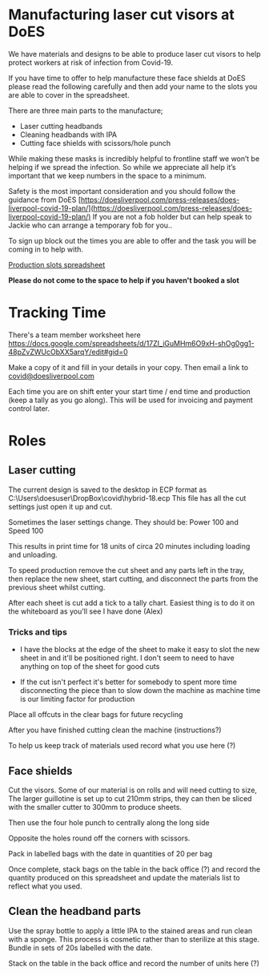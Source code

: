 # Manufacturing laser cut visors at DoES

We have materials and designs to be able to produce laser cut visors to help protect workers at risk of infection from Covid-19. 

If you have time to offer to help manufacture these face shields at DoES please read the following carefully and then add your name to the slots you are able to cover in the spreadsheet.

There are three main parts to the manufacture;
* Laser cutting headbands
* Cleaning headbands with IPA
* Cutting face shields with scissors/hole punch

While making these masks is incredibly helpful to frontline staff we won’t be helping if we spread the infection. So while we appreciate all help it’s important that we keep numbers in the space to a minimum. 

Safety is the most important consideration and you should follow the guidance from DoES [https://doesliverpool.com/press-releases/does-liverpool-covid-19-plan/](https://doesliverpool.com/press-releases/does-liverpool-covid-19-plan/) 
If you are not a fob holder but can help speak to Jackie who can arrange a temporary fob for you.. 

To sign up block out the times you are able to offer and the task you will be coming in to help with.

[Production slots spreadsheet](https://docs.google.com/spreadsheets/d/1Nn2kCCu9TOgxJlUh01Y-L10jXJNEoijAkrV9hTZMpOo/edit?usp=sharing)

**Please do not come to the space to help if you haven't booked a slot**

# Tracking Time

There's a team member worksheet here https://docs.google.com/spreadsheets/d/17ZI_iGuMHm6O9xH-shOg0gg1-48pZvZWUcObXX5arqY/edit#gid=0

Make a copy of it and fill in your details in your copy. Then email a link to covid@doesliverpool.com

Each time you are on shift enter your start time / end time and production (keep a tally as you go along). This will be used for invoicing and payment control later.

# Roles

## Laser cutting 

The current design is saved to the desktop in ECP format as C:\Users\doesuser\DropBox\covid\hybrid-18.ecp
This file has all the cut settings just open it up and cut.

Sometimes the laser settings change. They should be: Power 100 and Speed 100

This results in print time for 18 units of circa 20 minutes including loading and unloading.

To speed production remove the cut sheet and any parts left in the tray, then replace the new sheet, start cutting, and disconnect the parts from the previous sheet whilst cutting.

After each sheet is cut add a tick to a tally chart. Easiest thing is to do it on the whiteboard as you'll see I have done (Alex)

### Tricks and tips 

- I have the blocks at the edge of the sheet to make it easy to slot the new sheet in and it'll be positioned right. I don't seem to need to have anything on top of the sheet for good cuts

- If the cut isn't perfect it's better for somebody to spent more time disconnecting the piece than to slow down the machine as machine time is our limiting factor for production
                
Place all offcuts in the clear bags for future recycling

After you have finished cutting clean the machine (instructions?)

To help us keep track of materials used record what you use here (?)



## Face shields

Cut the visors. Some of our material is on rolls and will need cutting to size, The larger guillotine is set up to cut 210mm strips, they can then be sliced with the smaller cutter to 300mm to produce sheets.

Then use the four hole punch to centrally along the long side

Opposite the holes round off the corners with scissors.

Pack in labelled bags with the date in quantities of 20 per bag

Once complete, stack bags on the table in the back office (?) and record the quantity produced on this spreadsheet and update the materials list to reflect what you used.

## Clean the headband parts
Use the spray bottle to apply a little IPA to the stained areas and run clean with a sponge. This process is cosmetic rather than to sterilize at this stage. Bundle in sets of 20s labelled with the date.

Stack on the table in the back office and record the number of units here (?)

